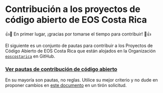 # Contribución a los proyectos de código abierto de EOS Costa Rica
👍🎉 En primer lugar, ¡gracias por tomarse el tiempo para contribuir! 🎉👍

El siguiente es un conjunto de pautas para contribuir a los Proyectos de Código Abierto de EOS Costa Rica que están alojados en la Organización [`eoscostarica`](https://github.com/eoscostarica/) en GitHub.


### [Ver pautas de contribución de código abierto](https://guide.eoscostarica.io/docs/open-source-guidelines)

En su mayoría son pautas, no reglas. Utilice su mejor criterio y no dude en proponer cambios en [este documento](https://github.com/eoscostarica/guide.eoscostarica.io/blob/master/docs/open-source-guidelines.md) en un tirón solicitud.
